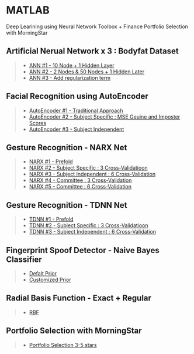 # MATLAB
Deep Learining using Neural Network Toolbox + Finance Portfolio Selection with MorningStar

## Artificial Nerual Network x 3 : Bodyfat Dataset 
> * <a href="https://github.com/datarocksAmy/MATLAB/blob/master/Artificial%20Neural%20Network/NNminiProject1_a.m">ANN #1 - 10 Node + 1 Hidden Layer</a> </br>
> * <a href="https://github.com/datarocksAmy/MATLAB/blob/master/Artificial%20Neural%20Network/NNminiProject1_b.m">ANN #2 - 2 Nodes & 50 Nodes + 1 Hidden Later</a> </br>
> * <a href="https://github.com/datarocksAmy/MATLAB/blob/master/Artificial%20Neural%20Network/NNminiProject1_c.m">ANN #3 - Add regularization term</a> </br>

## Facial Recognition using AutoEncoder
> * <a href="https://github.com/datarocksAmy/MATLAB/tree/master/Facial%20Recognition/AutoEncoder%20OldSchool">AutoEncoder #1 - Traditional Approach</a> </br>
> * <a href="https://github.com/datarocksAmy/MATLAB/blob/master/Facial%20Recognition/AutoEncoder%20Part%20A/AutoEncoder_PartA.m">AutoEncoder #2 - Subject Specific : MSE Geuine and Imposter Scores </a> </br>
> * <a href="https://github.com/datarocksAmy/MATLAB/blob/master/Facial%20Recognition/AutoEncoder%20Part%20B/AutoEncoder_PartB.m">AutoEncoder #3 -  Subject Independent</a> </br>

## Gesture Recognition - NARX Net
> * <a href="https://github.com/datarocksAmy/MATLAB/tree/master/Gesture%20Recognition-NARX/Pre-Fold">NARX #1 - Prefold</a> </br>
> * <a href="https://github.com/datarocksAmy/MATLAB/tree/master/Gesture%20Recognition-NARX/Subject%20Specific%20-%203CV">NARX #2 - Subject Specific : 3 Cross-Validatioon</a> </br>
> * <a href="https://github.com/datarocksAmy/MATLAB/tree/master/Gesture%20Recognition-NARX/Subject%20Independent%20-%206CV">NARX #3 -  Subject Independent : 6 Cross-Validation</a> </br>
> * <a href="https://github.com/datarocksAmy/MATLAB/tree/master/Gesture%20Recognition-NARX/Committee/3CV">NARX #4 -  Committee : 3 Cross-Validation</a> </br>
> * <a href="https://github.com/datarocksAmy/MATLAB/tree/master/Gesture%20Recognition-NARX/Committee/6CV">NARX #5 -  Committee : 6 Cross-Validation</a> </br>

## Gesture Recognition - TDNN Net
> * <a href="https://github.com/datarocksAmy/MATLAB/tree/master/Gesture%20Recognition-TDNN/Prefold">TDNN #1 - Prefold</a> </br>
> * <a href="https://github.com/datarocksAmy/MATLAB/tree/master/Gesture%20Recognition-TDNN/Subject%20Specific-3CV">TDNN #2 - Subject Specific : 3 Cross-Validatioon</a> </br>
> * <a href="https://github.com/datarocksAmy/MATLAB/tree/master/Gesture%20Recognition-TDNN/Subject%20Independent-6CV">TDNN #3 -  Subject Independent : 6 Cross-Validation</a> </br>

## Fingerprint Spoof Detector - Naive Bayes Classifier
> * <a href="https://github.com/datarocksAmy/MATLAB/blob/master/Fingerprint%20Spoof%20Detector-Naive%20Bayes/Bayes_Fingerprint_Spoof_Detector.m">Defalt Prior</a></br>
> * <a href="https://github.com/datarocksAmy/MATLAB/blob/master/Fingerprint%20Spoof%20Detector-Naive%20Bayes/Bayes_Fingerprint_Spoof_Detector_prior.m">Customized Prior</a></br>

## Radial Basis Function - Exact + Regular
> * <a href="https://github.com/datarocksAmy/MATLAB/tree/master/Radial%20Basis%20Function%20(Exact%20%26%20Regular)">RBF</a></br>

## Portfolio Selection with MorningStar
> * <a href="https://github.com/datarocksAmy/MATLAB/tree/master/Portfolio%20Selection%20Final%20Project)">Portfolio Selection 3-5 stars</a></br>
